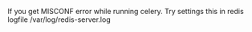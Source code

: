 
If you get MISCONF error while running celery. Try settings this in redis
logfile /var/log/redis-server.log
